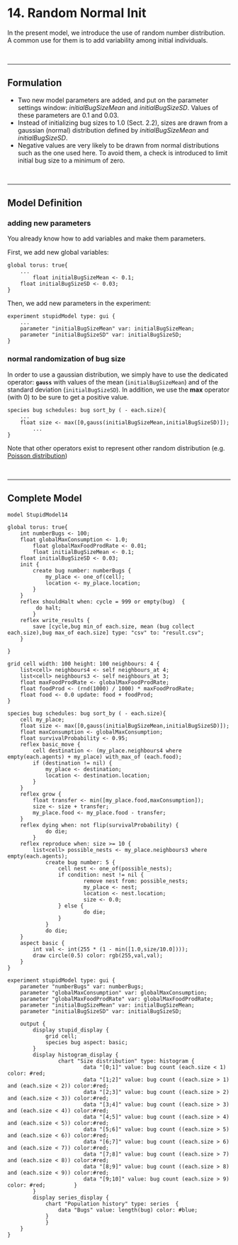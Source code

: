 # 14. Random Normal Init
In the present model, we introduce the use of random number distribution. A common use for them is to add variability among initial individuals.


<br />

---


## Formulation
  * Two new model parameters are added, and put on the parameter settings window: _initialBugSizeMean_ and _initialBugSizeSD_. Values of these parameters are 0.1 and 0.03.
  * Instead of initializing bug sizes to 1.0 (Sect. 2.2), sizes are drawn from a gaussian (normal) distribution defined by _initialBugSizeMean_ and _initialBugSizeSD_.
  * Negative values are very likely to be drawn from normal distributions such as the one used here. To avoid them, a check is introduced to limit initial bug size to a minimum of zero.


<br />

---

## Model Definition
### adding new parameters
You already know how to add variables and make them parameters.

First, we add new global variables:
```
global torus: true{
	...
    	float initialBugSizeMean <- 0.1;
	float initialBugSizeSD <- 0.03;
}
```

Then, we add new parameters in the experiment:
```
experiment stupidModel type: gui {
	...	
  	parameter "initialBugSizeMean" var: initialBugSizeMean;
  	parameter "initialBugSizeSD" var: initialBugSizeSD;
}
```
### normal randomization of bug size

In order to use a gaussian distribution, we simply have to use the dedicated operator: **`gauss`** with values of the mean (`initialBugSizeMean`) and of the standard deviation (`initialBugSizeSD`). In addition, we use the **max** operator (with 0) to be sure to get a positive value.

```
species bug schedules: bug sort_by ( - each.size){
	...
	float size <- max([0,gauss(initialBugSizeMean,initialBugSizeSD)]);
        ...
}
```

Note that other operators exist to represent other random distribution (e.g. [Poisson distribution](G__OperatorsLZ#poisson.md))

<br />

---

## Complete Model

```
model StupidModel14

global torus: true{
	int numberBugs <- 100;
   	float globalMaxConsumption <- 1.0;
    	float globalMaxFoodProdRate <- 0.01;
    	float initialBugSizeMean <- 0.1;
	float initialBugSizeSD <- 0.03;
	init {
		create bug number: numberBugs {
			my_place <- one_of(cell);
			location <- my_place.location;
		}
	}
	reflex shouldHalt when: cycle = 999 or empty(bug)  {
		 do halt;
    	}
	reflex write_results {
		save [cycle,bug min_of each.size, mean (bug collect each.size),bug max_of each.size] type: "csv" to: "result.csv";
	}
	
}

grid cell width: 100 height: 100 neighbours: 4 {
	list<cell> neighbours4 <- self neighbours_at 4;
	list<cell> neighbours3 <- self neighbours_at 3;
	float maxFoodProdRate <- globalMaxFoodProdRate;
	float foodProd <- (rnd(1000) / 1000) * maxFoodProdRate;
	float food <- 0.0 update: food + foodProd;
}

species bug schedules: bug sort_by ( - each.size){
	cell my_place;
	float size <- max([0,gauss(initialBugSizeMean,initialBugSizeSD)]);
	float maxConsumption <- globalMaxConsumption;
	float survivalProbability <- 0.95;
	reflex basic_move {
		cell destination <- (my_place.neighbours4 where empty(each.agents) + my_place) with_max_of (each.food);
		if (destination != nil) {
			my_place <- destination;
			location <- destination.location;
		}
	}
	reflex grow {
		float transfer <- min([my_place.food,maxConsumption]);
		size <- size + transfer;
		my_place.food <- my_place.food - transfer;
	}
	reflex dying when: not flip(survivalProbability) {
    		do die;
        }
	reflex reproduce when: size >= 10 {
		list<cell> possible_nests <- my_place.neighbours3 where empty(each.agents);
       		create bug number: 5 {
           		cell nest <- one_of(possible_nests);
           		if condition: nest != nil {
            			remove nest from: possible_nests;
            			my_place <- nest;
            			location <- nest.location;
            			size <- 0.0;
           	 	} else {
            			do die;
           	 	}
       	 	}
      	  	do die;
  	}
	aspect basic {
		int val <- int(255 * (1 - min([1.0,size/10.0])));
		draw circle(0.5) color: rgb(255,val,val);
	}
} 

experiment stupidModel type: gui {
	parameter "numberBugs" var: numberBugs;
 	parameter "globalMaxConsumption" var: globalMaxConsumption;
  	parameter "globalMaxFoodProdRate" var: globalMaxFoodProdRate;	
  	parameter "initialBugSizeMean" var: initialBugSizeMean;
  	parameter "initialBugSizeSD" var: initialBugSizeSD;
	
  	output {
		display stupid_display {
			grid cell;
			species bug aspect: basic;
		}
		display histogram_display {
	            chart "Size distribution" type: histogram {
                        data "[0;1]" value: bug count (each.size < 1) color: #red;
                        data "[1;2]" value: bug count ((each.size > 1) and (each.size < 2)) color:#red;
                        data "[2;3]" value: bug count ((each.size > 2) and (each.size < 3)) color:#red;
                        data "[3;4]" value: bug count ((each.size > 3) and (each.size < 4)) color:#red;
                        data "[4;5]" value: bug count ((each.size > 4) and (each.size < 5)) color:#red;
                        data "[5;6]" value: bug count ((each.size > 5) and (each.size < 6)) color:#red;
                        data "[6;7]" value: bug count ((each.size > 6) and (each.size < 7)) color:#red;
                        data "[7;8]" value: bug count ((each.size > 7) and (each.size < 8)) color:#red;
                        data "[8;9]" value: bug count ((each.size > 8) and (each.size < 9)) color:#red;
                        data "[9;10]" value: bug count (each.size > 9) color: #red;	        }
	    }
	    display series_display {
	        chart "Population history" type: series  {
	            data "Bugs" value: length(bug) color: #blue;            
	        }
    	    }
	}
}
```